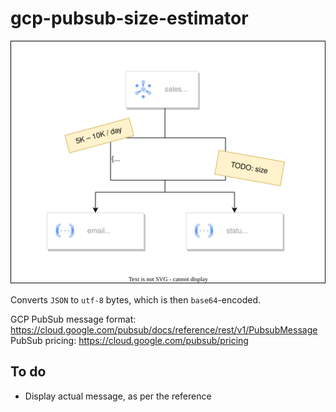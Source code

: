 # gcp-pubsub-size-estimator

![](diagram.svg)

Converts `JSON` to `utf-8` bytes, which is then `base64`-encoded.

GCP PubSub message format: https://cloud.google.com/pubsub/docs/reference/rest/v1/PubsubMessage
PubSub pricing: https://cloud.google.com/pubsub/pricing

## To do

  * Display actual message, as per the reference

